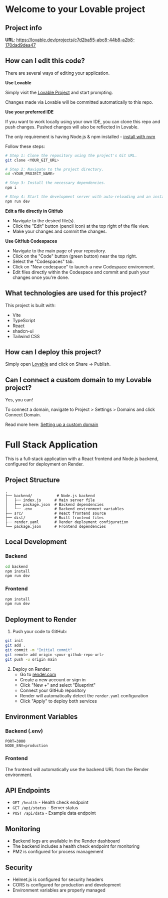 # Welcome to your Lovable project

## Project info

**URL**: https://lovable.dev/projects/c7d2ba55-abc8-44b8-a2b8-170dad9dea47

## How can I edit this code?

There are several ways of editing your application.

**Use Lovable**

Simply visit the [Lovable Project](https://lovable.dev/projects/c7d2ba55-abc8-44b8-a2b8-170dad9dea47) and start prompting.

Changes made via Lovable will be committed automatically to this repo.

**Use your preferred IDE**

If you want to work locally using your own IDE, you can clone this repo and push changes. Pushed changes will also be reflected in Lovable.

The only requirement is having Node.js & npm installed - [install with nvm](https://github.com/nvm-sh/nvm#installing-and-updating)

Follow these steps:

```sh
# Step 1: Clone the repository using the project's Git URL.
git clone <YOUR_GIT_URL>

# Step 2: Navigate to the project directory.
cd <YOUR_PROJECT_NAME>

# Step 3: Install the necessary dependencies.
npm i

# Step 4: Start the development server with auto-reloading and an instant preview.
npm run dev
```

**Edit a file directly in GitHub**

- Navigate to the desired file(s).
- Click the "Edit" button (pencil icon) at the top right of the file view.
- Make your changes and commit the changes.

**Use GitHub Codespaces**

- Navigate to the main page of your repository.
- Click on the "Code" button (green button) near the top right.
- Select the "Codespaces" tab.
- Click on "New codespace" to launch a new Codespace environment.
- Edit files directly within the Codespace and commit and push your changes once you're done.

## What technologies are used for this project?

This project is built with:

- Vite
- TypeScript
- React
- shadcn-ui
- Tailwind CSS

## How can I deploy this project?

Simply open [Lovable](https://lovable.dev/projects/c7d2ba55-abc8-44b8-a2b8-170dad9dea47) and click on Share -> Publish.

## Can I connect a custom domain to my Lovable project?

Yes, you can!

To connect a domain, navigate to Project > Settings > Domains and click Connect Domain.

Read more here: [Setting up a custom domain](https://docs.lovable.dev/tips-tricks/custom-domain#step-by-step-guide)

# Full Stack Application

This is a full-stack application with a React frontend and Node.js backend, configured for deployment on Render.

## Project Structure

```
.
├── backend/           # Node.js backend
│   ├── index.js      # Main server file
│   ├── package.json  # Backend dependencies
│   └── .env          # Backend environment variables
├── src/              # React frontend source
├── dist/             # Built frontend files
├── render.yaml       # Render deployment configuration
└── package.json      # Frontend dependencies
```

## Local Development

### Backend
```bash
cd backend
npm install
npm run dev
```

### Frontend
```bash
npm install
npm run dev
```

## Deployment to Render

1. Push your code to GitHub:
```bash
git init
git add .
git commit -m "Initial commit"
git remote add origin <your-github-repo-url>
git push -u origin main
```

2. Deploy on Render:
   - Go to [render.com](https://render.com)
   - Create a new account or sign in
   - Click "New +" and select "Blueprint"
   - Connect your GitHub repository
   - Render will automatically detect the `render.yaml` configuration
   - Click "Apply" to deploy both services

## Environment Variables

### Backend (.env)
```
PORT=3000
NODE_ENV=production
```

### Frontend
The frontend will automatically use the backend URL from the Render environment.

## API Endpoints

- `GET /health` - Health check endpoint
- `GET /api/status` - Server status
- `POST /api/data` - Example data endpoint

## Monitoring

- Backend logs are available in the Render dashboard
- The backend includes a health check endpoint for monitoring
- PM2 is configured for process management

## Security

- Helmet.js is configured for security headers
- CORS is configured for production and development
- Environment variables are properly managed
